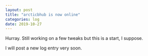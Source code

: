```yaml
---
layout: post
title: "arcticbhub is now online"
categories: log
date: 2019-10-27
---
```


Hurray. Still working on a few tweaks but this is a start, I suppose.

I will post a new log entry very soon.
